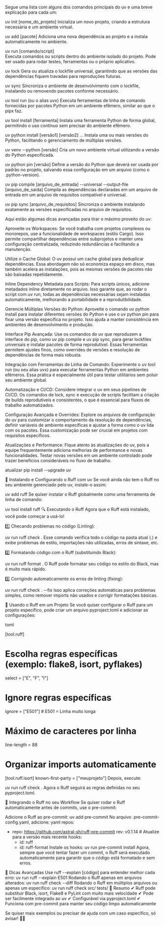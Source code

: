 Segue uma lista com alguns dos comandos principais do uv e uma breve explicação para cada um:

uv init [nome_do_projeto]
Inicializa um novo projeto, criando a estrutura necessária e um ambiente virtual.

uv add [pacote]
Adiciona uma nova dependência ao projeto e a instala automaticamente no ambiente.

uv run [comando/script]             
Executa comandos ou scripts dentro do ambiente isolado do projeto. Pode ser usado para rodar testes, ferramentas ou o próprio aplicativo.

uv lock
Gera ou atualiza o lockfile universal, garantindo que as versões das dependências fiquem travadas para reproduções futuras.

uv sync
Sincroniza o ambiente de desenvolvimento com o lockfile, instalando ou removendo pacotes conforme necessário.

uv tool run (ou o alias uvx)
Executa ferramentas de linha de comando fornecidas por pacotes Python em um ambiente efêmero, similar ao que o pipx faz.

uv tool install [ferramenta]
Instala uma ferramenta Python de forma global, permitindo o uso contínuo sem precisar do ambiente efêmero.

uv python install [versão1] [versão2] ...
Instala uma ou mais versões do Python, facilitando o gerenciamento de múltiplas versões.

uv venv --python [versão]
Cria um novo ambiente virtual utilizando a versão do Python especificada.

uv python pin [versão]
Define a versão do Python que deverá ser usada por padrão no projeto, salvando essa configuração em um arquivo (como o .python-version).

uv pip compile [arquivo_de_entrada] --universal --output-file [arquivo_de_saida]
Compila as dependências declaradas em um arquivo de entrada em um arquivo de requisitos compatível e universal.

uv pip sync [arquivo_de_requisitos]
Sincroniza o ambiente instalando exatamente as versões especificadas no arquivo de requisitos.

Aqui estão algumas dicas avançadas para tirar o máximo proveito do uv:

Aproveite os Workspaces:
Se você trabalha com projetos complexos ou monorepos, use a funcionalidade de workspaces (estilo Cargo). Isso permite compartilhar dependências entre subprojetos e manter uma configuração centralizada, reduzindo redundâncias e facilitando a manutenção.

Utilize o Cache Global:
O uv possui um cache global para deduplicar dependências. Essa abordagem não só economiza espaço em disco, mas também acelera as instalações, pois as mesmas versões de pacotes não são baixadas repetidamente.

Inline Dependency Metadata para Scripts:
Para scripts únicos, adicione metadados inline diretamente no arquivo. Isso garante que, ao rodar o script com uv run, todas as dependências necessárias sejam instaladas automaticamente, melhorando a portabilidade e a reprodutibilidade.

Gerencie Múltiplas Versões do Python:
Aproveite o comando uv python install para instalar diferentes versões do Python e use o uv python pin para fixar uma versão específica no projeto. Isso ajuda a manter consistência em ambientes de desenvolvimento e produção.

Interface Pip Avançada:
Use os comandos do uv que reproduzem a interface do pip, como uv pip compile e uv pip sync, para gerar lockfiles universais e instalar pacotes de forma reprodutível. Essas ferramentas permitem ajustes finos, como overrides de versões e resolução de dependências de forma mais robusta.

Integração com Ferramentas de Linha de Comando:
Experimente o uv tool run (ou seu alias uvx) para executar ferramentas Python em ambientes efêmeros. Essa prática é especialmente útil para testar utilitários sem poluir seu ambiente global.

Automatização e CI/CD:
Considere integrar o uv em seus pipelines de CI/CD. Os comandos de lock, sync e execução de scripts facilitam a criação de builds reprodutíveis e consistentes, o que é essencial para fluxos de trabalho automatizados.

Configuração Avançada e Overrides:
Explore os arquivos de configuração do uv para customizar o comportamento da resolução de dependências, definir variáveis de ambiente específicas e ajustar a forma como o uv lida com os pacotes. Essa customização pode ser crucial em projetos com requisitos específicos.

Atualizações e Performance:
Fique atento às atualizações do uv, pois a equipe frequentemente adiciona melhorias de performance e novas funcionalidades. Testar novas versões em um ambiente controlado pode trazer benefícios consideráveis no fluxo de trabalho.

atualizar pip install --upgrade uv

🚀 Instalando e Configurando o Ruff com uv
Se você ainda não tem o Ruff no seu ambiente gerenciado pelo uv, instale-o assim:


uv add ruff
Se quiser instalar o Ruff globalmente como uma ferramenta de linha de comando:

uv tool install ruff
🔍 Executando o Ruff
Agora que o Ruff está instalado, você pode começar a usá-lo!

1️⃣ Checando problemas no código (Linting):

uv run ruff check .
Esse comando verifica todo o código na pasta atual (.) e exibe problemas de estilo, importações não utilizadas, erros de sintaxe, etc.

2️⃣ Formatando código com o Ruff (substituindo Black):

uv run ruff format .
O Ruff pode formatar seu código no estilo do Black, mas é muito mais rápido.

3️⃣ Corrigindo automaticamente os erros de linting (fixing):

uv run ruff check . --fix
Isso aplica correções automáticas para problemas simples, como remover imports não usados e corrigir formatações básicas.

📂 Usando o Ruff em um Projeto
Se você quiser configurar o Ruff para um projeto específico, pode criar um arquivo pyproject.toml e adicionar as configurações:

toml

[tool.ruff]
# Escolha regras específicas (exemplo: flake8, isort, pyflakes)
select = ["E", "F", "I"]

# Ignore regras específicas
ignore = ["E501"]  # E501 = Linha muito longa

# Máximo de caracteres por linha
line-length = 88

# Organizar imports automaticamente
[tool.ruff.isort]
known-first-party = ["meuprojeto"]
Depois, execute:

uv run ruff check .
Agora o Ruff seguirá as regras definidas no seu pyproject.toml.

🔄 Integrando o Ruff no seu Workflow
Se quiser rodar o Ruff automaticamente antes de commits, use o pre-commit:

Adicione o Ruff ao pre-commit:
uv add pre-commit
No arquivo .pre-commit-config.yaml, adicione:
yaml
repos:
  - repo: https://github.com/astral-sh/ruff-pre-commit
    rev: v0.1.14  # Atualize para a versão mais recente
    hooks:
      - id: ruff
      - id: ruff-format
Instale os hooks:
uv run pre-commit install
Agora, sempre que você tentar fazer um commit, o Ruff será executado automaticamente para garantir que o código está formatado e sem erros.

🎯 Dicas Avançadas
Use ruff --explain [código] para entender melhor cada erro:
uv run ruff --explain E501
Rodando o Ruff apenas em arquivos alterados:
uv run ruff check --diff
Rodando o Ruff em múltiplos arquivos ou apenas um específico:
uv run ruff check src/ tests/
🏁 Resumo
✔ Ruff pode substituir Black, isort, Flake8 e PyLint com muito mais velocidade
✔ Pode ser facilmente integrado ao uv
✔ Configurável via pyproject.toml
✔ Funciona com pre-commit para manter seu código limpo automaticamente

Se quiser mais exemplos ou precisar de ajuda com um caso específico, só avisar! 🚀🐍